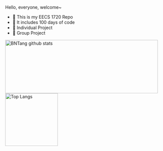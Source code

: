 
Hello, everyone, welcome~ 

- :orange_book: This is my EECS 1720 Repo
- :hammer: It includes 100 days of code
- :ram: Individual Project
- :meat_on_bone: Group Project


 <img align="center" src="https://github-readme-stats.vercel.app/api?username=Qiyueeer&hide=prs&count_private=true&show_icons=true&theme=material-palenight" alt="BNTang github stats" width="488" height="170" />
</a>
<img align="center" src="https://github-readme-stats.vercel.app/api/top-langs/?username=Qiyueeer&layout=compact&theme=material-palenight" alt="Top Langs" height="168" />


